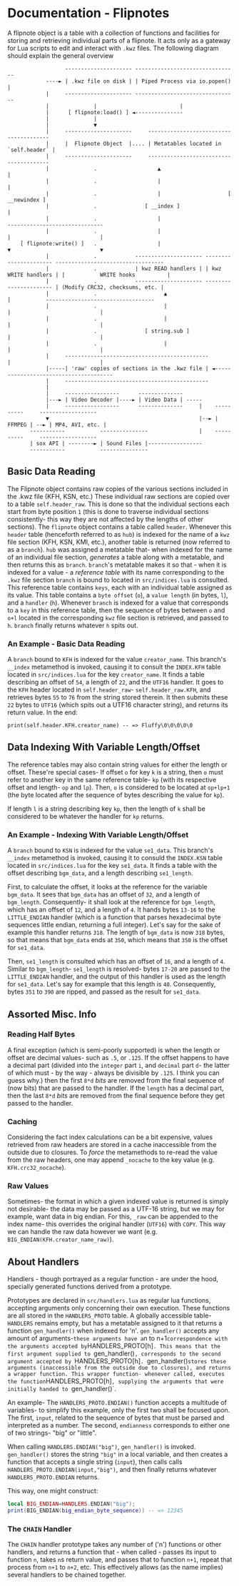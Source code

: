 # Documentation - Flipnotes
A flipnote object is a table with a collection of functions and facilities
for storing and retrieving individual parts of a flipnote. It acts only as a
gateway for Lua scripts to edit and interact with `.kwz` files.
The following diagram should explain the general overview
```
                  --------------------- --------------------------------
            ----► | .kwz file on disk | | Piped Process via io.popen() |
            |     --------------------- --------------------------------
            |              |                          |
            |      [ flipnote:load() ] ◄---------------
            |              |
            |              ▼
            |     ---------------------     ---------------------------------------
            |     |  Flipnote Object  |.... | Metatables located in `self.header` |
            |     ---------------------     ---------------------------------------
            |              .                   ▲                           |
            |              .                   |                           |
            |              .                   |                     [ __newindex ]
            |              .               [ __index ]                     |
            |              .                   |                         ------------------------------
            |              .                   |                         |                            |
    [ flipnote:write() ]   .                   |                         ▼                            ▼
            |              .            --------------------- ---------------------- ----------------------------------
            |              .            | kwz READ handlers | | kwz WRITE handlers | |           WRITE hooks          |
            |              .            --------------------- ---------------------- | (Modify CRC32, checksums, etc. |
            |              .                     ▲                       |           ----------------------------------
            |              .                     |                       |                            |
            |              .                     |                       |                            |
            |              .               [ string.sub ]                |                            |
            |              .                     |                       |                            |
            |     ---------------------------------------------          |                            |
            |-----| 'raw' copies of sections in the .kwz file | ◄--------------------------------------
            |     ---------------------------------------------
            |
            |     -----------------      --------------
            |---► | Video Decoder |----► | Video Data | -----
            |     -----------------      --------------     |    ----------     ------------------
            ▼                                               |--► | FFMPEG | --► | MP4, AVI, etc. |
       -----------           ---------------                |    ----------     ------------------
       | sox API | --------► | Sound Files |-----------------
       -----------           ---------------
```
## Basic Data Reading
The Flipnote object contains raw copies of the various sections included in
the .kwz file (KFH, KSN, etc.) These individual raw sections are copied over
to a table `self.header_raw`. This is done so that the individual sections
each start from byte position `1` (this is done to traverse individual
sections consistently- this way they are not affected by the lengths of
other sections). The `flipnote` object contains a table called `header`.
Whenever this `header` table (henceforth referred to as `hub`) is indexed for the name of a `kwz` file section
(KFH, KSN, KMI, etc.), another table is returned (now referred to as a
`branch`). `hub` was assigned a metatable that- when indexed for the name of
an individual file section, _generates_ a table along with a metatable, and
then returns this as `branch`. `branch`'s metatable makes it so that - when
it is indexed for a value - a _reference table_ with its name corresponding
to the `.kwz` file section `branch` is bound to located in `src/indices.lua`
is consulted. This reference table contains `keys`, each with an individual
table assigned as its value. This table contains a `byte offset` (`o`), a `value
length` (in bytes, `l`), and a `handler` (`h`). Whenever `branch` is indexed for a
value that corresponds to a `key` in this reference table, then the sequence
of bytes between `o` and `o+l` located in the corresponding `kwz` file
section is retrieved, and passed to `h`. `branch` finally returns whatever `h` spits out.

### An Example - Basic Data Reading
A `branch` bound to `KFH` is indexed for the value `creator_name`. This
branch's `__index` metamethod is invoked, causing it to consult the
`INDEX.KFH` table located in `src/indices.lua` for the key `creator_name`.
It finds a table describing an offset of `54`, a length of `22`, and the
`UTF16` handler. It goes to the `KFH` header located in `self.header_raw`-
`self.header_raw.KFH`, and retrieves bytes `55` to `76` from the string
stored therein. It then submits these `22` bytes to `UTF16` (which spits out
a UTF16 character string), and returns its return value. In the end:
```
print(self.header.KFH.creator_name) -- => Fluffy\0\0\0\0\0
```

## Data Indexing With Variable Length/Offset
The reference tables may also contain string values for either the length or
offset. These're special cases- If offset `o` for key `k` is a string, then
`o` must refer to another key in the same reference table- `kp` (with its
respective offset and length- `op` and `lp`). Then, `o` is considered to be
located at `op+lp+1` (the byte located after the sequence of bytes
describing the value for `kp`).

If length `l` is a string describing key `kp`, then the length of `k` shall be considered
to be whatever the handler for `kp` returns. 

### An Example - Indexing With Variable Length/Offset
A `branch` bound to `KSN` is indexed for the value `se1_data`. This branch's
`__index` metamethod is invoked, causing it to consuld the `INDEX.KSN` table
located in `src/indices.lua` for the key `se1_data`. It finds a table with
the offset describing `bgm_data`, and a length describing `se1_length`.

First, to calculate the offset, it looks at the reference for the variable
`bgm_data`. It sees that `bgm_data` has an offset of `32`, and a length of
`bgm_length`. Consequently- it shall look at the reference for `bgm_length`,
which has an offset of `12`, and a length of `4`. It hands bytes `13-16` to
the `LITTLE_ENDIAN` handler (which is a function that parses hexadecimal
byte sequences little endian, returning a full integer). Let's say for the
sake of example this handler returns `318`. The length of `bgm_data` is now
`318` bytes, so that means that `bgm_data` ends at `350`, which means that
`350` is the offset for `se1_data`.

Then, `se1_length` is consulted which has an offset of `16`, and a length
of `4`. Similar to `bgm_length`- `se1_length` is resolved- bytes `17-20` are
passed to the `LITTLE_ENDIAN` handler, and the output of this handler is
used as the length for `se1_data`. Let's say for example that this length is
`40`. Consequently, bytes `351` to `390` are ripped, and passed as the
result for `se1_data`.

## Assorted Misc. Info
### Reading Half Bytes
A final exception (which is semi-poorly supported) is when the length or
offset are decimal values- such as `.5`, or `.125`. If the offset happens to
have a decimal part (divided into the `integer` part `i`, and `decimal` part `d`- the
latter of which must - by the way - always be divisible by `.125`. I think
you can guess why.) then the first `8*d` _bits_ are removed from the final
sequence of (now bits) that are passed to the handler. If the `length` has a
decimal part, then the last `8*d` _bits_ are removed from the final sequence
before they get passed to the handler.

### Caching
Considering the fact index calculations can be a bit expensive, values
retrieved from raw headers are stored in a cache inaccessible from the
outside due to closures. To _force_ the metamethods to re-read the value
from the raw headers, one may append `_nocache` to the key value (e.g.
`KFH.crc32_nocache`).

### Raw Values
Sometimes- the format in which a given indexed value is returned is simply
not desirable- the data may be passed as a UTF-16 string, but we may for
example, want data in big endian. For this, `_raw` can be appended to the
index name- this overrides the original handler (`UTF16`) with `COPY`. This
way we can handle the raw data however we want (e.g.
`BIG_ENDIAN(KFH.creator_name_raw)`).

## About Handlers
Handlers - though portrayed as a regular function - are under the hood,
specially generated functions derived from a prototype.

Prototypes are declared in `src/handlers.lua` as regular lua functions,
accepting arguments only concerning their own execution. These functions are
all stored in the `HANDLERS_PROTO` table. A globally accessible table-
`HANDLERS` remains empty, but has a metatable assigned to it that returns a
function `gen_handler()` when indexed for 'n'.
`gen_handler()` accepts any amount of arguments-` these arguments have a
`n to n+1` correspondence with the arguments accepted by
`HANDLERS_PROTO[h]`. This means that the first argument supplied to
`gen_handler()`, corresponds to the second argument accepted by
`HANDLERS_PROTO[h]`.
`gen_handler()` stores these arguments (inaccessible from the outside due to closures), and returns a wrapper function. This
wrapper function- whenever called, executes the function
`HANDLERS_PROTO[h]`, supplying the arguments that were initially handed to
`gen_handler()`.

An example- The `HANDLERS_PROTO.ENDIAN()` function accepts a multitude of
variables- to simplify this example, only the first two shall be focused
upon. The first, `input`, related to the sequence of bytes that must be
parsed and interpreted as a number. The second, `endianness` corresponds to
either one of two strings- "big" or "little".

When calling `HANDLERS.ENDIAN("big")`, `gen_handler()` is invoked.
`gen_handler()` stores the string `"big"` in a local variable, and then
creates a function that accepts a single string (`input`), then calls 
calls `HANDLERS_PROTO.ENDIAN(input,"big")`, and then finally returns
whatever `HANDLERS_PROTO.ENDIAN` returns.

This way, one might construct:
```lua
local BIG_ENDIAN=HANDLERS.ENDIAN("big");
print(BIG_ENDIAN(big_endian_byte_sequence)) -- => 12345
```

### The `CHAIN` Handler
The `CHAIN` handler prototype takes any number of ('n') functions or other
handlers, and returns a function that - when called - passes its input to
function `n`, takes `n`s return value, and passes that to function `n+1`,
repeat that process from `n+1` to `n+2`, etc. This effectively allows (as
the name implies) several handlers to be chained together.
